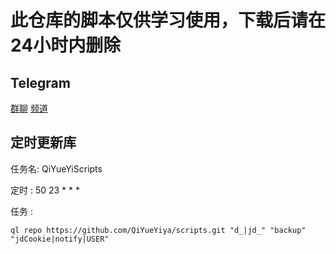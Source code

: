 # 此仓库的脚本仅供学习使用，下载后请在24小时内删除

## Telegram
[群聊](https://t.me/qiyueyigroup)  [频道](https://t.me/qiyueyichat) 

## 定时更新库
任务名:   QiYueYiScripts

定时 :    50 23 * * *

任务 :
```
ql repo https://github.com/QiYueYiya/scripts.git "d_|jd_" "backup" "jdCookie|notify|USER"
```
